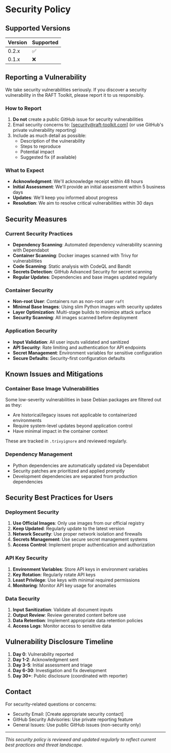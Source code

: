 # Security Policy

## Supported Versions

| Version | Supported          |
| ------- | ------------------ |
| 0.2.x   | :white_check_mark: |
| 0.1.x   | :x:                |

## Reporting a Vulnerability

We take security vulnerabilities seriously. If you discover a security vulnerability in the RAFT Toolkit, please report it to us responsibly.

### How to Report

1. **Do not** create a public GitHub issue for security vulnerabilities
2. Email security concerns to: [security@raft-toolkit.com] (or use GitHub's private vulnerability reporting)
3. Include as much detail as possible:
   - Description of the vulnerability
   - Steps to reproduce
   - Potential impact
   - Suggested fix (if available)

### What to Expect

- **Acknowledgment**: We'll acknowledge receipt within 48 hours
- **Initial Assessment**: We'll provide an initial assessment within 5 business days
- **Updates**: We'll keep you informed about progress
- **Resolution**: We aim to resolve critical vulnerabilities within 30 days

## Security Measures

### Current Security Practices

- **Dependency Scanning**: Automated dependency vulnerability scanning with Dependabot
- **Container Scanning**: Docker images scanned with Trivy for vulnerabilities
- **Code Scanning**: Static analysis with CodeQL and Bandit
- **Secrets Detection**: GitHub Advanced Security for secret scanning
- **Regular Updates**: Dependencies and base images updated regularly

### Container Security

- **Non-root User**: Containers run as non-root user `raft`
- **Minimal Base Images**: Using slim Python images with security updates
- **Layer Optimization**: Multi-stage builds to minimize attack surface
- **Security Scanning**: All images scanned before deployment

### Application Security

- **Input Validation**: All user inputs validated and sanitized
- **API Security**: Rate limiting and authentication for API endpoints
- **Secret Management**: Environment variables for sensitive configuration
- **Secure Defaults**: Security-first configuration defaults

## Known Issues and Mitigations

### Container Base Image Vulnerabilities

Some low-severity vulnerabilities in base Debian packages are filtered out as they:
- Are historical/legacy issues not applicable to containerized environments
- Require system-level updates beyond application control
- Have minimal impact in the container context

These are tracked in `.trivyignore` and reviewed regularly.

### Dependency Management

- Python dependencies are automatically updated via Dependabot
- Security patches are prioritized and applied promptly
- Development dependencies are separated from production dependencies

## Security Best Practices for Users

### Deployment Security

1. **Use Official Images**: Only use images from our official registry
2. **Keep Updated**: Regularly update to the latest version
3. **Network Security**: Use proper network isolation and firewalls
4. **Secrets Management**: Use secure secret management systems
5. **Access Control**: Implement proper authentication and authorization

### API Key Security

1. **Environment Variables**: Store API keys in environment variables
2. **Key Rotation**: Regularly rotate API keys
3. **Least Privilege**: Use keys with minimal required permissions
4. **Monitoring**: Monitor API key usage for anomalies

### Data Security

1. **Input Sanitization**: Validate all document inputs
2. **Output Review**: Review generated content before use
3. **Data Retention**: Implement appropriate data retention policies
4. **Access Logs**: Monitor access to sensitive data

## Vulnerability Disclosure Timeline

1. **Day 0**: Vulnerability reported
2. **Day 1-2**: Acknowledgment sent
3. **Day 3-5**: Initial assessment and triage
4. **Day 6-30**: Investigation and fix development
5. **Day 30+**: Public disclosure (coordinated with reporter)

## Contact

For security-related questions or concerns:
- Security Email: [Create appropriate security contact]
- GitHub Security Advisories: Use private reporting feature
- General Issues: Use public GitHub issues (non-security only)

---

*This security policy is reviewed and updated regularly to reflect current best practices and threat landscape.*